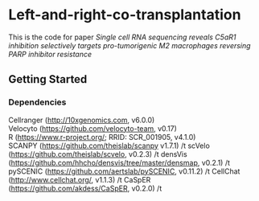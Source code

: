 # Left-and-right-co-transplantation
This is the code for paper
_Single cell RNA sequencing reveals C5aR1 inhibition selectively targets pro-tumorigenic M2 macrophages reversing PARP inhibitor resistance_
## Getting Started
### Dependencies
Cellranger (http://10xgenomics.com, v6.0.0) \
Velocyto (https://github.com/velocyto-team, v0.17) \
R (https://www.r-project.org/; RRID: SCR_001905, v4.1.0)  \
SCANPY (https://github.com/theislab/scanpy v1.7.1)  /t
scVelo (https://github.com/theislab/scvelo, v0.2.3)  /t
densVis (https://github.com/hhcho/densvis/tree/master/densmap, v0.2.1)  /t
pySCENIC (https://github.com/aertslab/pySCENIC, v0.11.2)  /t
CellChat (http://www.cellchat.org/, v1.1.3)  /t
CaSpER (https://github.com/akdess/CaSpER, v0.2.0) /t
